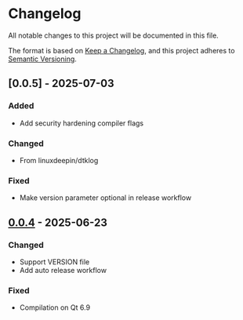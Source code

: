 # Changelog

All notable changes to this project will be documented in this file.

The format is based on [Keep a Changelog](https://keepachangelog.com/en/1.0.0/),
and this project adheres to [Semantic Versioning](https://semver.org/spec/v2.0.0.html).

## [0.0.5] - 2025-07-03

### Added

- Add security hardening compiler flags

### Changed

- From linuxdeepin/dtklog

### Fixed

- Make version parameter optional in release workflow

## [0.0.4] - 2025-06-23

### Changed

- Support VERSION file
- Add auto release workflow

### Fixed

- Compilation on Qt 6.9

[0.0.4]: https://github.com/linuxdeepin/dtk6log/compare/0.0.2..0.0.4

<!-- generated by git-cliff -->
